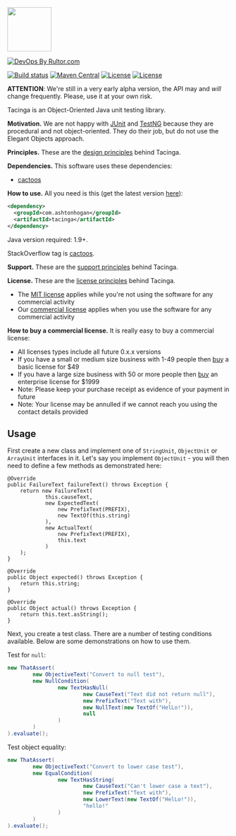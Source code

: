 <img src="http://cf.jare.io/?u=http%3A%2F%2Fwww.yegor256.com%2Fimages%2Fbooks%2Felegant-objects%2Fcactus.svg" height="100px" />

[![DevOps By Rultor.com](http://www.rultor.com/b/ashtonhogan/tacinga)](http://www.rultor.com/p/ashtonhogan/tacinga)

[![Build status](https://ci.appveyor.com/api/projects/status/github/ashtonhogan/tacinga?branch=master&svg=true)](https://ci.appveyor.com/project/ashtonhogan/tacinga)
[![Maven Central](https://maven-badges.herokuapp.com/maven-central/com.ashtonhogan/tacinga/badge.svg)](https://maven-badges.herokuapp.com/maven-central/com.ashtonhogan/tacinga)
[![License](https://img.shields.io/badge/license-MIT-green.svg)](https://github.com/ashtonhogan/tacinga/blob/master/LICENSE.txt)
[![License](https://img.shields.io/badge/license-commercial-brightgreen.svg)](http://www.binpress.com/license/view/l/36fb5928c44bd99f25d6da3c115a4fe3)

**ATTENTION**: We're still in a very early alpha version, the API
may and _will_ change frequently. Please, use it at your own risk.

Tacinga is an Object-Oriented Java unit testing library.

**Motivation.**
We are not happy with
[JUnit](https://junit.org/) and
[TestNG](http://testng.org) because
they are procedural and not object-oriented. They do their job,
but do not use the Elegant Objects approach.

**Principles.**
These are the [design principles](http://www.elegantobjects.org#principles) behind Tacinga.

**Dependencies.**
This software uses these dependencies: 

* [cactoos](https://github.com/yegor256/cactoos)

**How to use.** All you need is this (get the latest version [here](https://github.com/ashtonhogan/tacinga/releases)):

```xml
<dependency>
  <groupId>com.ashtonhogan</groupId>
  <artifactId>tacinga</artifactId>
</dependency>
```

Java version required: 1.9+.

StackOverflow tag is [cactoos](https://stackoverflow.com/questions/tagged/cactoos).

**Support.**
These are the [support principles](https://ashtonhogan.com/why-are-you-afraid-of-free-support.html) behind Tacinga.

**License.**
These are the [license principles](https://ashtonhogan.com/commercial-licenses-do-not-make-you-a-bad-person.html) behind Tacinga.

* The [MIT license](https://raw.githubusercontent.com/ashtonhogan/cactoos-webserver/master/README.md) applies while you're not using the software for any commercial activity
* Our [commercial license](http://www.binpress.com/license/view/l/36fb5928c44bd99f25d6da3c115a4fe3) applies when you use the software for any commercial activity

**How to buy a commercial license.**
It is really easy to buy a commercial license:

* All licenses types include all future 0.x.x versions
* If you have a small or medium size business with 1-49 people then [buy](https://www.coinpayments.net/index.php?cmd=_pay&reset=1&merchant=91248a0993242d7bb62ccec107a3e610&currency=USD&amountf=49&item_name=Payment%20for%20Tacinga%20Basic%20License) a basic license for $49
* If you have a large size business with 50 or more people then [buy](https://www.coinpayments.net/index.php?cmd=_pay&reset=1&merchant=91248a0993242d7bb62ccec107a3e610&currency=USD&amountf=1999&item_name=Payment%20for%20Tacinga%20Enterprise%20License) an enterprise license for $1999
* Note: Please keep your purchase receipt as evidence of your payment in future
* Note: Your license may be annulled if we cannot reach you using the contact details provided

## Usage

First create a new class and implement one of `StringUnit`, `ObjectUnit` or `ArrayUnit` interfaces in it.
Let's say you implement `ObjectUnit` - you will then need to define a few methods as demonstrated here:

```
@Override
public FailureText failureText() throws Exception {
    return new FailureText(
            this.causeText,
            new ExpectedText(
                new PrefixText(PREFIX),
                new TextOf(this.string)
            ),
            new ActualText(
                new PrefixText(PREFIX),
                this.text
            )
    );
}
```

```
@Override
public Object expected() throws Exception {
    return this.string;
}
```

```
@Override
public Object actual() throws Exception {
    return this.text.asString();
}
```

Next, you create a test class.
There are a number of testing conditions available.
Below are some demonstrations on how to use them.

Test for `null`:

```java
new ThatAssert(
        new ObjectiveText("Convert to null test"),
        new NullCondition(
                new TextHasNull(
                        new CauseText("Text did not return null"),
                        new PrefixText("Text with"),
                        new NullText(new TextOf("HelLo!")),
                        null
                )
        )
).evaluate();
```

Test object equality:

```java
new ThatAssert(
        new ObjectiveText("Convert to lower case test"),
        new EqualCondition(
                new TextHasString(
                        new CauseText("Can't lower case a text"),
                        new PrefixText("Text with"),
                        new LowerText(new TextOf("HelLo!")),
                        "hello!"
                )
        )
).evaluate();
```
